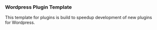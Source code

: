 ### Wordpress Plugin Template

This template for plugins is build to speedup development of new plugins for Wordpress.